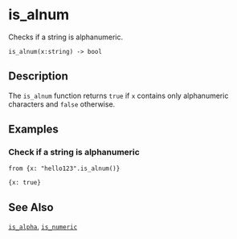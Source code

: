# is_alnum

Checks if a string is alphanumeric.

```tql
is_alnum(x:string) -> bool
```

## Description

The `is_alnum` function returns `true` if `x` contains only alphanumeric
characters and `false` otherwise.

## Examples

### Check if a string is alphanumeric

```tql
from {x: "hello123".is_alnum()}
```

```tql
{x: true}
```

## See Also

[`is_alpha`](is_alpha.md), [`is_numeric`](is_numeric.md)
